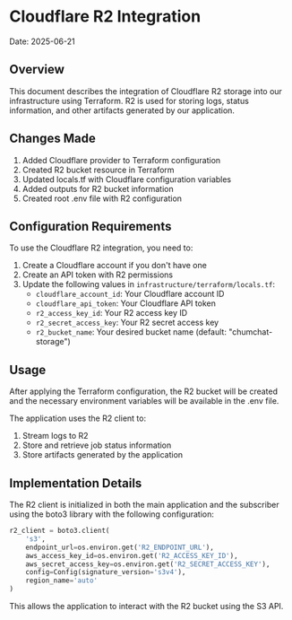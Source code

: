 # Cloudflare R2 Integration

Date: 2025-06-21

## Overview

This document describes the integration of Cloudflare R2 storage into our infrastructure using Terraform. R2 is used for storing logs, status information, and other artifacts generated by our application.

## Changes Made

1. Added Cloudflare provider to Terraform configuration
2. Created R2 bucket resource in Terraform
3. Updated locals.tf with Cloudflare configuration variables
4. Added outputs for R2 bucket information
5. Created root .env file with R2 configuration

## Configuration Requirements

To use the Cloudflare R2 integration, you need to:

1. Create a Cloudflare account if you don't have one
2. Create an API token with R2 permissions
3. Update the following values in `infrastructure/terraform/locals.tf`:
   - `cloudflare_account_id`: Your Cloudflare account ID
   - `cloudflare_api_token`: Your Cloudflare API token
   - `r2_access_key_id`: Your R2 access key ID
   - `r2_secret_access_key`: Your R2 secret access key
   - `r2_bucket_name`: Your desired bucket name (default: "chumchat-storage")

## Usage

After applying the Terraform configuration, the R2 bucket will be created and the necessary environment variables will be available in the .env file.

The application uses the R2 client to:
1. Stream logs to R2
2. Store and retrieve job status information
3. Store artifacts generated by the application

## Implementation Details

The R2 client is initialized in both the main application and the subscriber using the boto3 library with the following configuration:

```python
r2_client = boto3.client(
    's3',
    endpoint_url=os.environ.get('R2_ENDPOINT_URL'),
    aws_access_key_id=os.environ.get('R2_ACCESS_KEY_ID'),
    aws_secret_access_key=os.environ.get('R2_SECRET_ACCESS_KEY'),
    config=Config(signature_version='s3v4'),
    region_name='auto'
)
```

This allows the application to interact with the R2 bucket using the S3 API.
